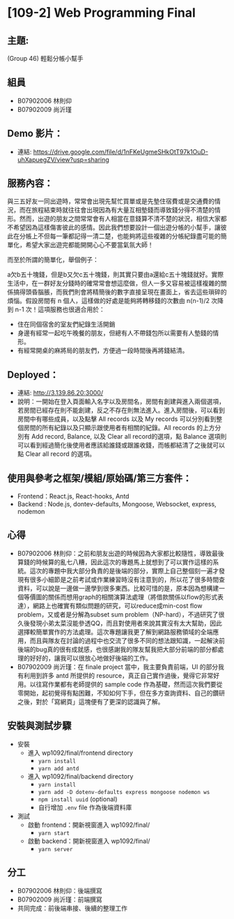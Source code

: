 # [109-2] Web Programming Final
## 主題: 
(Group 46) 輕鬆分帳小幫手

## 組員
- B07902006 林則仰
- B07902009 尚沂瑾

## Demo 影片：
- 連結: https://drive.google.com/file/d/1nFKeUgmeSHkOtT97k1OuD-uhXapuegZV/view?usp=sharing

## 服務內容：
與三五好友一同出遊時，常常會出現先幫忙買單或是先墊住宿費或是交通費的情況，而在旅程結束時就往往會出現因為有大量互相墊錢而導致錢分得不清楚的情形。然而，出遊的朋友之間常常會有人相當在意錢算不清不楚的狀況，相信大家都不希望因為這樣傷害彼此的感情。因此我們想要設計一個出遊分帳的小幫手，讓彼此在分帳上不但每一筆都記得一清二楚，也能夠將這些複雜的分帳紀錄盡可能的簡單化，希望大家出遊完都能開開心心不要當氣氛大師！

而至於所謂的簡單化，舉個例子：

a欠b五十塊錢，但是b又欠c五十塊錢，則其實只要由a還給c五十塊錢就好。實際生活中，在一群好友分錢時的確常常會想這麼做，但人一多又容易被這樣複雜的關係搞得頭昏腦脹，而我們則會將精簡後的數字直接呈現在畫面上，省去這些瑣碎的煩惱。假設房間有 n 個人，這樣做的好處是能夠將轉移錢的次數由 n(n-1)/2 次降到 n-1 次！這項服務也很適合用於：

- 住在同個宿舍的室友們紀錄生活開銷
- 身邊有經常一起吃午晚餐的朋友，但總有人不帶錢包所以需要有人墊錢的情形。
- 有經常開桌的麻將局的朋友們，方便過一段時間後再將錢結清。

## Deployed：
- 連結: http://3.139.86.20:3000/
- 說明：一開始在登入頁面輸入名字以及房間名，房間有創建與進入兩個選項，若房間已經存在則不能創建，反之不存在則無法進入。進入房間後，可以看到房間中有哪些成員，以及點擊 All records 以及 My records 可以分別看到整個房間的所有紀錄以及只顯示跟使用者有相關的紀錄。All records 的上方分別有 Add record, Balance, 以及 Clear all record的選項，點 Balance 選項則可以看到經過簡化後使用者應該給誰錢或跟誰收錢，而帳都結清了之後就可以點 Clear all record 的選項。

## 使用與參考之框架/模組/原始碼/第三方套件：
- Frontend：React.js, React-hooks, Antd
- Backend : Node.js, dontev-defaults,  Mongoose, Websocket, express, nodemon

## 心得
- B07902006 林則仰：之前和朋友出遊的時候因為大家都比較隨性，導致最後算錢的時候算的亂七八糟，因此這次的專題馬上就想到了可以實作這樣的系統。這次的專題中我大部分負責的是後端的部分，實際上自己整個刻一遍才發現有很多小細節是之前考試或作業練習時沒有注意到的，所以花了很多時間查資料，可以說是一邊做一邊學到很多東西。比較可惜的是，原本因為想構建一個等價圖的關係而想用graph的相關演算法處理（將借款關係以flow的形式表達），網路上也確實有類似問題的研究，可以reduce成min-cost flow problem，又或者是分解為subset sum problem（NP-hard），不過研究了很久後發現小弟太菜沒能參透QQ，而且對使用者來說其實沒有太大幫助，因此選擇較簡單實作的方法處理。這次專題讓我更了解到網路服務領域的全端應用，而且與隊友在討論的過程中也交流了很多不同的想法跟知識，一起解決前後端的bug真的很有成就感，也很感謝我的隊友幫我把大部分前端的部分都處理的好好的，讓我可以很放心地做好後端的工作。
- B07902009 尚沂瑾：在 finale project 當中，我主要負責前端，UI 的部分我有利用到許多 antd 所提供的 resource，真正自己實作過後，覺得它非常好用。以往寫作業都有老師提供的 sample code 作為基礎，然而這次我們要從零開始，起初覺得有點困難，不知如何下手，但在多方查詢資料、自己的鑽研之後，對於「寫網頁」這塊便有了更深的認識與了解。

## 安裝與測試步驟
- 安裝
    - 進入 wp1092/final/frontend directory
        - `yarn install`
        - `yarn add antd`
    - 進入 wp1092/final/backend directory
        - `yarn install`
        - `yarn add -D dotenv-defaults express mongoose nodemon ws`
        - `npm install uuid` (optional)
        - 自行增加 `.env` file 作為後端資料庫
- 測試
    - 啟動 frontend：開新視窗進入 wp1092/final/
        - `yarn start`
    - 啟動 backend：開新視窗進入 wp1092/final/
        - `yarn server`

## 分工
- B07902006 林則仰：後端撰寫
- B07902009 尚沂瑾：前端撰寫
- 共同完成：前後端串接、後續的整理工作